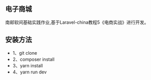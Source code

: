 ## 电子商城
南邮软间基础实践作业,基于Laravel-china教程5《电商实战》进行开发。

## 安装方法
- 1、git clone
- 2、composer install
- 3、yarn install
- 4、yarn run dev
